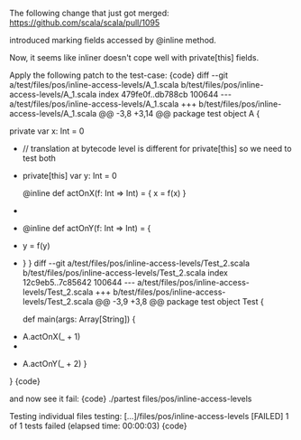 The following change that just got merged:
https://github.com/scala/scala/pull/1095

introduced marking fields accessed by @inline method.

Now, it seems like inliner doesn't cope well with private[this] fields.

Apply the following patch to the test-case:
{code}
diff --git a/test/files/pos/inline-access-levels/A_1.scala b/test/files/pos/inline-access-levels/A_1.scala
index 479fe0f..db788cb 100644
--- a/test/files/pos/inline-access-levels/A_1.scala
+++ b/test/files/pos/inline-access-levels/A_1.scala
@@ -3,8 +3,14 @@ package test
 object A {
 
   private var x: Int = 0
+  // translation at bytecode level is different for private[this] so we need to test both
+  private[this] var y: Int = 0
 
   @inline def actOnX(f: Int => Int) = {
     x = f(x)
   }
+
+  @inline def actOnY(f: Int => Int) = {
+    y = f(y)
+  }
 }
diff --git a/test/files/pos/inline-access-levels/Test_2.scala b/test/files/pos/inline-access-levels/Test_2.scala
index 12c9eb5..7c85642 100644
--- a/test/files/pos/inline-access-levels/Test_2.scala
+++ b/test/files/pos/inline-access-levels/Test_2.scala
@@ -3,9 +3,8 @@ package test
 object Test {
 
   def main(args: Array[String]) {
-
     A.actOnX(_ + 1)
-
+    A.actOnY(_ + 2)
   }
 
 }
{code}

and now see it fail:
{code}
./partest files/pos/inline-access-levels

Testing individual files
testing: [...]/files/pos/inline-access-levels                         [FAILED]
1 of 1 tests failed (elapsed time: 00:00:03)
{code}
